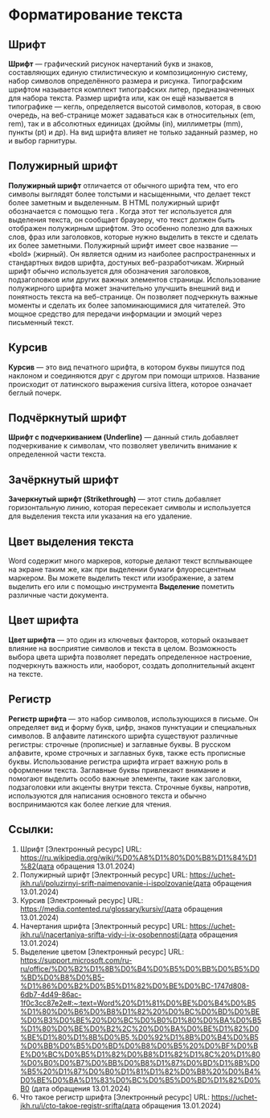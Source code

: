 # Форматирование текста

## Шрифт

**Шрифт** — графический рисунок начертаний букв и знаков, составляющих единую стилистическую и композиционную систему, набор символов определённого размера и рисунка.
Типографским шрифтом называется комплект типографских литер, предназначенных для набора текста.
Размер шрифта или, как он ещё называется в типографике — кегль, 
определяется высотой символов, которая, в свою очередь, на веб-странице может задаваться
как в относительных (em, rem), так и в абсолютных единицах (дюймы (in), 
миллиметры (mm), пункты (pt) и др). На вид шрифта влияет не только заданный размер, 
но и выбор гарнитуры. 

## Полужирный шрифт

**Полужирный шрифт** отличается от обычного шрифта тем, что его символы выглядят 
более толстыми и насыщенными, что делает текст более заметным и выделенным. 
В HTML полужирный шрифт обозначается с помощью тега . Когда этот тег используется
для выделения текста, он сообщает браузеру, что текст должен быть отображен 
полужирным шрифтом. Это особенно полезно для важных слов, фраз или заголовков,
которые нужно выделить в тексте и сделать их более заметными.
Полужирный шрифт имеет свое название — «bold» (жирный). 
Он является одним из наиболее распространенных и стандартных видов шрифта,
достуных веб-разработчикам. Жирный шрифт обычно используется для обозначения заголовков, подзаголовков или других важных элементов страницы.
Использование полужирного шрифта может значительно улучшить внешний вид
и понятность текста на веб-странице. Он позволяет подчеркнуть важные моменты
и сделать их более запоминающимися для читателей. Это мощное средство для передачи 
информации и эмоций через письменный текст.

## Курсив

**Курсив** — это вид печатного шрифта, в котором буквы пишутся под наклоном и 
соединяются друг с другом при помощи штрихов. Название происходит от латинского 
выражения cursiva littera, которое означает беглый почерк.

## Подчёркнутый шрифт

**Шрифт с подчеркиванием (Underline)** — данный стиль добавляет подчеркивание к символам, 
что позволяет увеличить внимание к определенной части текста.

## Зачёркнутый шрифт

**Зачеркнутый шрифт (Strikethrough)** — этот стиль добавляет горизонтальную линию, 
которая пересекает символы и используется для выделения текста или указания на его удаление.

## Цвет выделения текста

Word содержит много маркеров, которые делают текст всплывающее на экране таким же, 
как при выделении бумаги флуоресцентным маркером. Вы можете выделить текст или изображение, 
а затем выделить его или с помощью инструмента **Выделение** пометить различные части документа.

## Цвет шрифта

**Цвет шрифта** — это один из ключевых факторов, который оказывает влияние на восприятие символов 
и текста в целом. Возможность выбора цвета шрифта позволяет передать определенное настроение, подчеркнуть важность или, наоборот, создать дополнительный акцент на тексте.

## Регистр

**Регистр шрифта** — это набор символов, использующихся в письме. Он определяет вид и форму букв, 
цифр, знаков пунктуации и специальных символов. В алфавите латинского шрифта существуют
различные регистры: строчные (прописные) и заглавные буквы. В русском алфавите, 
кроме строчных и заглавных букв, также есть прописные буквы. Использование регистра 
шрифта играет важную роль в оформлении текста. Заглавные буквы привлекают внимание и
помогают выделить особо важные элементы, такие как заголовки, подзаголовки или 
акценты внутри текста. Строчные буквы, напротив, используются для написания 
основного текста и обычно воспринимаются как более легкие для чтения. 

## Ссылки:

1. Шрифт [Электронный ресурс] URL:
https://ru.wikipedia.org/wiki/%D0%A8%D1%80%D0%B8%D1%84%D1%82(дата обращения 13.01.2024)
2. Полужирный шрифт [Электронный ресурс] URL:
https://uchet-jkh.ru/i/poluzirnyi-srift-naimenovanie-i-ispolzovanie(дата обращения 13.01.2024)
3. Курсив [Электронный ресурс] URL:
https://media.contented.ru/glossary/kursiv/(дата обращения 13.01.2024)
4. Начертания шрифта [Электронный ресурс] URL:
https://uchet-jkh.ru/i/nacertaniya-srifta-vidy-i-ix-osobennosti(дата обращения 13.01.2024)
5. Выделение цветом [Электронный ресурс] URL:
https://support.microsoft.com/ru-ru/office/%D0%B2%D1%8B%D0%B4%D0%B5%D0%BB%D0%B5%D0%BD%D0%B8%D0%B5-%D1%86%D0%B2%D0%B5%D1%82%D0%BE%D0%BC-1747d808-6db7-4d49-86ac-1f0c3cc87e2e#:~:text=Word%20%D1%81%D0%BE%D0%B4%D0%B5%D1%80%D0%B6%D0%B8%D1%82%20%D0%BC%D0%BD%D0%BE%D0%B3%D0%BE%20%D0%BC%D0%B0%D1%80%D0%BA%D0%B5%D1%80%D0%BE%D0%B2%2C%20%D0%BA%D0%BE%D1%82%D0%BE%D1%80%D1%8B%D0%B5,%D0%92%D1%8B%D0%B4%D0%B5%D0%BB%D0%B5%D0%BD%D0%B8%D0%B5%20%D0%BF%D0%BE%D0%BC%D0%B5%D1%82%D0%B8%D1%82%D1%8C%20%D1%80%D0%B0%D0%B7%D0%BB%D0%B8%D1%87%D0%BD%D1%8B%D0%B5%20%D1%87%D0%B0%D1%81%D1%82%D0%B8%20%D0%B4%D0%BE%D0%BA%D1%83%D0%BC%D0%B5%D0%BD%D1%82%D0%B0
(дата обращения 13.01.2024)
6. Что такое регистр шрифта [Электронный ресурс] URL:
https://uchet-jkh.ru/i/cto-takoe-registr-srifta(дата обращения 13.01.2024)
